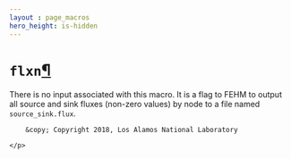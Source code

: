 ```yaml
---
layout : page_macros
hero_height: is-hidden
---
```


<h1><code class="docutils literal notranslate"><span class="pre">flxn</span></code><a class="headerlink" href="#flxn" title="Permalink to this headline">¶</a></h1>
<p>There is no input associated with this macro. It is a flag to FEHM to output all source and sink fluxes (non-zero values) by node to a file named <code class="docutils literal notranslate"><span class="pre">source_sink.flux</span></code>.</p>
  <div role="contentinfo">
    <p>
        
        &copy; Copyright 2018, Los Alamos National Laboratory

    </p>
  </div>
